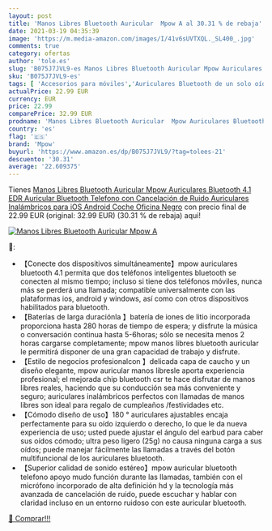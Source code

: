 ```yaml
---
layout: post
title: 'Manos Libres Bluetooth Auricular  Mpow A al 30.31 % de rebaja'
date: 2021-03-19 04:35:39
image: 'https://m.media-amazon.com/images/I/41v6sUVTXQL._SL400_.jpg'
comments: true
category: ofertas
author: 'tole.es'
slug: 'B075J7JVL9-es Manos Libres Bluetooth Auricular Mpow Auriculares...'
sku: 'B075J7JVL9-es'
tags: [ 'Accesorios para móviles','Auriculares Bluetooth de un solo oído','Comunicación móvil y accesorios','Electrónica','auriculares','bluetooth','mpow', ]
actualPrice: 22.99 EUR
currency: EUR
price: 22.99
comparePrice: 32.99 EUR
prodname: 'Manos Libres Bluetooth Auricular  Mpow Auriculares Bluetooth 4.1 EDR Auricular Bluetooth Telefono con Cancelación de Ruido  Auriculares Inalámbricos para iOS Android Coche Oficina  Negro'
country: 'es'
flag: '🇪🇸'
brand: 'Mpow'
buyurl: 'https://www.amazon.es/dp/B075J7JVL9/?tag=tolees-21'
descuento: '30.31'
average: '22.609375'
---
```


Tienes [Manos Libres Bluetooth Auricular  Mpow Auriculares Bluetooth 4.1 EDR Auricular Bluetooth Telefono con Cancelación de Ruido  Auriculares Inalámbricos para iOS Android Coche Oficina  Negro](https://www.amazon.es/dp/B075J7JVL9/?tag=tolees-21) con precio final de  22.99 EUR (original: 32.99 EUR) (30.31 %  de rebaja) aqui!

[![Manos Libres Bluetooth Auricular  Mpow A](https://m.media-amazon.com/images/I/41v6sUVTXQL._SL400_.jpg)](https://www.amazon.es/dp/B075J7JVL9/?tag=tolees-21)

🔎:

- 【Conecte dos dispositivos simultáneamente】mpow auriculares bluetooth 4.1 permita que dos teléfonos inteligentes bluetooth se conecten al mismo tiempo; incluso si tiene dos teléfonos móviles, nunca más se perderá una llamada; compatible universalmente con las plataformas ios, android y windows, así como con otros dispositivos habilitados para bluetooth.
- 【Baterías de larga duraciónla 】batería de iones de litio incorporada proporciona hasta 280 horas de tiempo de espera; y disfrute la música o conversación continua hasta 5-6horas; sólo se necesita menos 2 horas cargarse completamente; mpow manos libres bluetooth auricular le permitirá disponer de una gran capacidad de trabajo y disfrute.
- 【Estilo de negocios profesionalcon 】delicada capa de caucho y un diseño elegante, mpow auricular manos libresle aporta experiencia profesional; el mejorada chip bluetooth csr te hace disfrutar de manos libres reales, haciendo que su conducción sea más conveniente y seguro; auriculares inalámbricos perfectos con llamadas de manos libres son ideal para regalo de cumpleaños /festividades etc.
- 【Cómodo diseño de uso】180 ° auriculares ajustables encaja perfectamente para su oído izquierdo o derecho, lo que le da nueva experiencia de uso; usted puede ajustar el ángulo del earbud para caber sus oídos cómodo; ultra peso ligero (25g) no causa ninguna carga a sus oídos; puede manejar fácilmente las llamadas a través del botón multifuncional de los auriculares bluetooth.
- 【Superior calidad de sonido estéreo】mpow auricular bluetooth telefono apoyo mudo función durante las llamadas, también con el micrófono incorporado de alta definición hd y la tecnología más avanzada de cancelación de ruido, puede escuchar y hablar con claridad incluso en un entorno ruidoso con este auricular bluetooth.

[🛒 Comprar!!!](https://www.amazon.es/dp/B075J7JVL9/?tag=tolees-21)
